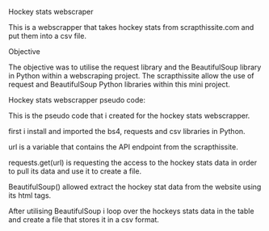 Hockey stats webscraper 

This is a webscrapper that takes hockey stats from scrapthissite.com and put them into a csv file.

Objective

The objective was to utilise the request library and the BeautifulSoup library in Python within a 
webscraping project. The scrapthissite allow the use of request and BeautifulSoup Python libraries within this mini project.

Hockey stats webscrapper pseudo code:

This is the pseudo code that i created for the hockey stats webscrapper. 

first i install and imported the bs4, requests and csv libraries in Python.

url is a variable that contains the API endpoint from the scrapthissite.

requests.get(url) is requesting the access to the hockey stats data in order to pull its data 
and use it to create a file.

BeautifulSoup() allowed extract the hockey stat data from the website using its html tags. 

After utilising BeautifulSoup i loop over the hockeys stats data in the table and create a file 
that stores it in a csv format. 



